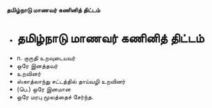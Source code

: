 **தமிழ்நாடு மாணவர் கணினித் திட்டம்**
- # தமிழ்நாடு மாணவர் கணினித் திட்டம்
- n. குருதி உறவுடையவர்
- ஒரே இனத்தவர்
- உறவினர்
- ஸ்காத்லாந்து சட்டத்தில் தாய்வழி உறவினர்
- (பெ.) ஒரே இனமான
- ஒரே மரபு மூலத்தைச் சேர்ந்த.


